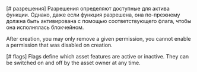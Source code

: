 [# разрешения] Разрешения определяют доступные для актива функции. Однако, даже если функция разрешена, она по-прежнему должна быть активирована с помощью соответствующего флага, чтобы она исполнялась блокчейном.

After creation, you may only remove a given permission, you cannot enable a permission that was disabled on creation.

[# flags] Flags define which asset features are active or inactive. They can be switched on and off by the asset owner at any time.